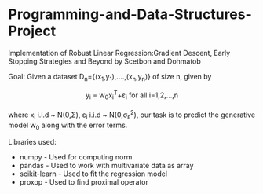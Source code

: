# Programming-and-Data-Structures-Project
Implementation of Robust Linear Regression:Gradient Descent, Early Stopping Strategies and Beyond by Scetbon and Dohmatob




Goal: Given a dataset D<sub>n</sub>={(x<sub>1</sub>,y<sub>1</sub>),....,(x<sub>n</sub>,y<sub>n</sub>)} of size n, given by <br>
<center>y<sub>i</sub> = w<sub>0</sub>x<sub>i</sub><sup>T</sup>+ε<sub>i</sub> for all i=1,2,...,n </center>
<br> where x<sub>i</sub> i.i.d ~ N(0,Σ), ε<sub>i</sub> i.i.d ~ N(0,σ<sub>ε</sub><sup>2</sup>), our task is to predict the generative model w<sub>0</sub> along with the error terms.






Libraries used:<ul>

 <li>numpy - Used for computing norm</li> 
 <li>pandas - Used to work with multivariate data as array</li>
 <li>scikit-learn - Used to fit the regression model</li>
 <li>proxop - Used to find proximal operator</li>
 </ul>



 
